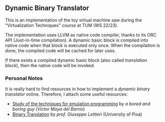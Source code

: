 ## Dynamic Binary Translator

This is an implementation of the toy virtual machine saw during the "Virtualization Techniques" course at TUM (WS 22/23).

The implementation uses LLVM as native code compiler, thanks to its ORC API (Just-in-time compilation). A dynamic basic block is compiled into native code when that block is executed only once. When the compilation is done, the compiled code will be cached for later uses.

If there exists a compiled dynamic basic block (also called *translation block*), then the native code will be invoked.

### Personal Notes

It is really hard to find resources in how to implement a *dynamic binary translator* online. Therefore, I attach some useful resources:

* [Study of the techniques for emulation programming](http://www.codeslinger.co.uk/files/emu.pdf) by *a bored and boring guy* (*Victor Moya del Barrio*)
* [Binary Translation](https://lettieri.iet.unipi.it/virtualization/2018/binary-translation.pdf) by *prof. Giuseppe Lettieri* (University of Pisa)